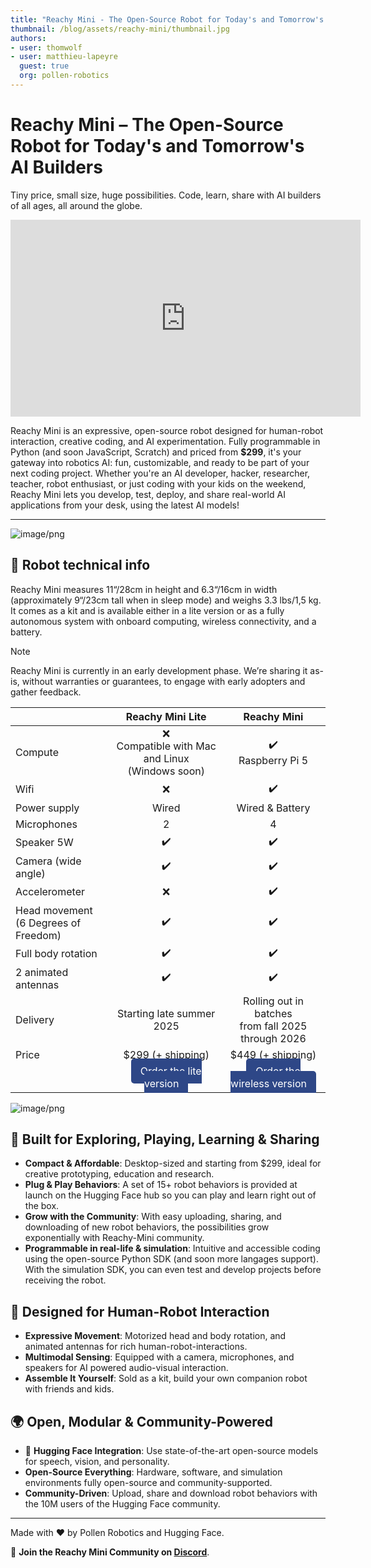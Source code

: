```yaml
---
title: "Reachy Mini - The Open-Source Robot for Today's and Tomorrow's AI Builders" 
thumbnail: /blog/assets/reachy-mini/thumbnail.jpg
authors:
- user: thomwolf
- user: matthieu-lapeyre
  guest: true
  org: pollen-robotics
---
```


# Reachy Mini – The Open-Source Robot for Today's and Tomorrow's AI Builders

Tiny price, small size, huge possibilities. Code, learn, share with AI builders of all ages, all around the globe.

<iframe width="560" height="315" src="https://www.youtube.com/embed/JvdBJZ-qR18?si=JSYn_sSwdVKQnCRO" title="YouTube video player" frameborder="0" allow="accelerometer; autoplay; clipboard-write; encrypted-media; gyroscope; picture-in-picture" allowfullscreen></iframe>

Reachy Mini is an expressive, open-source robot designed for human-robot interaction, creative coding, and AI experimentation. Fully programmable in Python (and soon JavaScript, Scratch) and priced from **$299**, it's your gateway into robotics AI: fun, customizable, and ready to be part of your next coding project. Whether you're an AI developer, hacker, researcher, teacher, robot enthusiast, or just coding with your kids on the weekend, Reachy Mini lets you develop, test, deploy, and share real-world AI applications from your desk, using the latest AI models!

---

![image/png](https://cdn-uploads.huggingface.co/production/uploads/671faa3a541a76b548647676/uEa13KsL5wtQREVZ1ixwc.png)

## 🔩 Robot technical info
Reachy Mini measures 11“/28cm in height and 6.3“/16cm in width (approximately 9“/23cm tall when in sleep mode) and weighs 3.3 lbs/1,5 kg. It comes as a kit and is available either in a lite version or as a fully autonomous system with onboard computing, wireless connectivity, and a battery. 

>[!NOTE]
>Reachy Mini is currently in an early development phase. We’re sharing it as-is, without warranties or guarantees, to engage with early adopters and gather feedback.

|                      | Reachy Mini Lite                      | Reachy Mini                           |
|----------------------------|---------------------------------------|---------------------------------------|
| Compute                    | <center>❌<br>Compatible with Mac and Linux<br>(Windows soon)</center>                  | <center>✔️<br>Raspberry Pi 5</center>             |
| Wifi                       |    <center>❌ </center>                                | <center>✔️</center>|
| Power supply               | <center>Wired</center> | <center>Wired & Battery</center>                       |
| Microphones                | <center>2</center>                                     | <center>4</center>                                     |
| Speaker 5W                    | <center>✔️</center>                                     | <center>✔️</center>                                     |
| Camera (wide angle)        | <center>✔️</center>                                     | <center>✔️</center>                                     |
| Accelerometer              |       <center> ❌  </center>                            | <center>✔️</center>                                     |
| Head movement<br>(6 Degrees of Freedom)      | <center>✔️</center>                                     | <center>✔️</center>                                     |
| Full body rotation         | <center>✔️</center>                                     | <center>✔️</center>                                     |
| 2 animated antennas        | <center>✔️</center>                                     | <center>✔️</center>                                     |
| Delivery                   | <center>Starting late summer 2025</center>                      | <center>Rolling out in batches<br>from fall 2025 through 2026</center>                |
| Price                      | <center>$299 (+ shipping)</center>                  | <center>$449 (+ shipping)</center>                  |
|                            | <center><a href="https://buy.stripe.com/6oUfZj78P1a5e6b0FS73G02" target="_blank" style="padding:10px 15px; background-color:#2E4787; color:white; text-decoration:none; border-radius:5px;">Order the lite version</a></center> | <center><a href="https://buy.stripe.com/9B65kFfFlaKFbY34W873G03" target="_blank" style="padding:10px 15px; background-color:#2E4787; color:white; text-decoration:none; border-radius:5px;">Order the wireless version</a></center> |


![image/png](https://cdn-uploads.huggingface.co/production/uploads/671faa3a541a76b548647676/YldBieuJPvTe6i_545iwu.png)

## 🧠 Built for Exploring, Playing, Learning & Sharing
<ul>
  <li><b>Compact & Affordable</b>: Desktop-sized and starting from $299, ideal for creative prototyping, education and research.</li>
  <li><b>Plug & Play Behaviors</b>: A set of 15+ robot behaviors is provided at launch on the Hugging Face hub so you can play and learn right out of the box.</li>
  <li><b>Grow with the Community</b>: With easy uploading, sharing, and downloading of new robot behaviors, the possibilities grow exponentially with Reachy-Mini community.</li>
  <li><b>Programmable in real-life & simulation</b>: Intuitive and accessible coding using the open-source Python SDK (and soon more langages support). With the simulation SDK, you can even test and develop projects before receiving the robot.</li>
</li>
</ul>

## 🤝 Designed for Human-Robot Interaction
<ul>
  <li><b>Expressive Movement</b>: Motorized head and body rotation, and animated antennas for rich human-robot-interactions.</li>
  <li><b>Multimodal Sensing</b>: Equipped with a camera, microphones, and speakers for AI powered audio-visual interaction.</li>
  <li><b>Assemble It Yourself</b>: Sold as a kit, build your own companion robot with friends and kids.</li>
</ul>

## 🌍 Open, Modular & Community-Powered
<ul>
  <li>🤗 <b>Hugging Face Integration</b>: Use state-of-the-art open-source models for speech, vision, and personality.</li>
  <li><b>Open-Source Everything</b>: Hardware, software, and simulation environments fully open-source and community-supported.</li>
  <li><b>Community-Driven</b>: Upload, share and download robot behaviors with the 10M users of the Hugging Face community.</li>
</ul>

----

Made with ❤️ by Pollen Robotics and Hugging Face.

🤗 <b>Join the Reachy Mini Community on <a href="https://discord.com/channels/519098054377340948/1377671369893875783" target="_blank">Discord</a></b>.  

